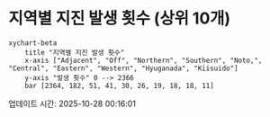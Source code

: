 # 지역별 지진 발생 횟수 (상위 10개)

```mermaid
xychart-beta
    title "지역별 지진 발생 횟수"
    x-axis ["Adjacent", "Off", "Northern", "Southern", "Noto,", "Central", "Eastern", "Western", "Hyuganada", "Kiisuido"]
    y-axis "발생 횟수" 0 --> 2366
    bar [2364, 182, 51, 41, 30, 26, 19, 18, 18, 11]
```

업데이트 시간: 2025-10-28 00:16:01
